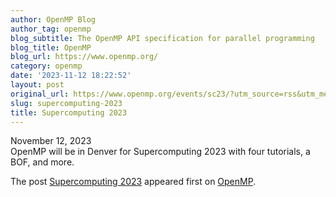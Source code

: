 ```yaml
---
author: OpenMP Blog
author_tag: openmp
blog_subtitle: The OpenMP API specification for parallel programming
blog_title: OpenMP
blog_url: https://www.openmp.org/
category: openmp
date: '2023-11-12 18:22:52'
layout: post
original_url: https://www.openmp.org/events/sc23/?utm_source=rss&utm_medium=rss&utm_campaign=sc23
slug: supercomputing-2023
title: Supercomputing 2023
---
```


<p>November 12, 2023<br />
OpenMP will be in Denver for Supercomputing 2023 with four tutorials, a BOF, and more.</p>

<p>The post <a href="https://www.openmp.org/events/sc23/">Supercomputing 2023</a> appeared first on <a href="https://www.openmp.org">OpenMP</a>.</p>